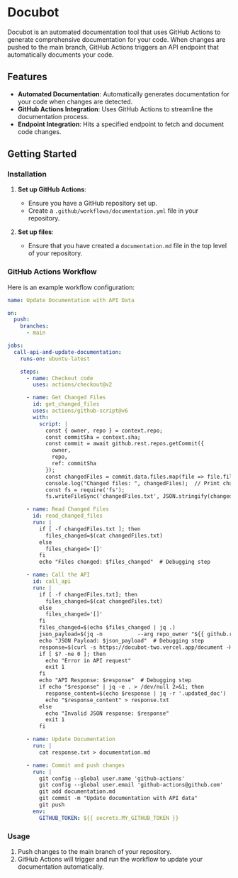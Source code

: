 # Docubot

Docubot is an automated documentation tool that uses GitHub Actions to generate comprehensive documentation for your code. When changes are pushed to the main branch, GitHub Actions triggers an API endpoint that automatically documents your code.

## Features

- **Automated Documentation**: Automatically generates documentation for your code when changes are detected.
- **GitHub Actions Integration**: Uses GitHub Actions to streamline the documentation process.
- **Endpoint Integration**: Hits a specified endpoint to fetch and document code changes.

## Getting Started

### Installation

1. **Set up GitHub Actions**:

   - Ensure you have a GitHub repository set up.
   - Create a `.github/workflows/documentation.yml` file in your repository.

2. **Set up files**:
   - Ensure that you have created a `documentation.md` file in the top level of your repository.

### GitHub Actions Workflow

Here is an example workflow configuration:

```yaml
name: Update Documentation with API Data

on:
  push:
    branches:
      - main

jobs:
  call-api-and-update-documentation:
    runs-on: ubuntu-latest

    steps:
      - name: Checkout code
        uses: actions/checkout@v2

      - name: Get Changed Files
        id: get_changed_files
        uses: actions/github-script@v6
        with:
          script: |
            const { owner, repo } = context.repo;
            const commitSha = context.sha;
            const commit = await github.rest.repos.getCommit({
              owner,
              repo,
              ref: commitSha
            });
            const changedFiles = commit.data.files.map(file => file.filename);
            console.log("Changed files: ", changedFiles);  // Print changed files for debugging
            const fs = require('fs');
            fs.writeFileSync('changedFiles.txt', JSON.stringify(changedFiles));

      - name: Read Changed Files
        id: read_changed_files
        run: |
          if [ -f changedFiles.txt ]; then
            files_changed=$(cat changedFiles.txt)
          else
            files_changed='[]'
          fi
          echo "Files changed: $files_changed"  # Debugging step

      - name: Call the API
        id: call_api
        run: |
          if [ -f changedFiles.txt]; then
            files_changed=$(cat changedFiles.txt)
          else
            files_changed='[]'
          fi
          files_changed=$(echo $files_changed | jq .)
          json_payload=$(jq -n           --arg repo_owner "${{ github.repository_owner }}"           --arg repo "${{ github.event.repository.name }}"           --argjson files_changed "$files_changed"           '{repo_owner: $repo_owner, repo: $repo, files_changed: $files_changed}')
          echo "JSON Payload: $json_payload"  # Debugging step
          response=$(curl -s https://docubot-two.vercel.app/document -H "Content-Type: application/json" -d "$json_payload")
          if [ $? -ne 0 ]; then
            echo "Error in API request"
            exit 1
          fi
          echo "API Response: $response"  # Debugging step
          if echo "$response" | jq -e . > /dev/null 2>&1; then
            response_content=$(echo $response | jq -r '.updated_doc')
            echo "$response_content" > response.txt
          else
            echo "Invalid JSON response: $response"
            exit 1
          fi

      - name: Update Documentation
        run: |
          cat response.txt > documentation.md

      - name: Commit and push changes
        run: |
          git config --global user.name 'github-actions'
          git config --global user.email 'github-actions@github.com'
          git add documentation.md
          git commit -m "Update documentation with API data"
          git push
        env:
          GITHUB_TOKEN: ${{ secrets.MY_GITHUB_TOKEN }}
```

### Usage

1. Push changes to the main branch of your repository.
2. GitHub Actions will trigger and run the workflow to update your documentation automatically.
